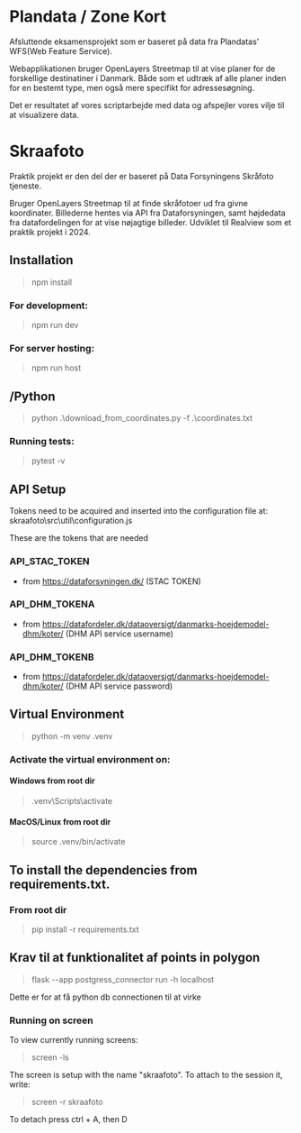 # Plandata / Zone Kort
Afsluttende eksamensprojekt som er baseret på data fra Plandatas' WFS(Web Feature Service).

Webapplikationen bruger OpenLayers Streetmap til at vise planer for de forskellige destinatiner i Danmark.
Både som et udtræk af alle planer inden for en bestemt type, men også mere specifikt for adressesøgning.

Det er resultatet af vores scriptarbejde med data og afspejler vores vilje til at visualizere data.

# Skraafoto
Praktik projekt er den del der er baseret på Data Forsyningens Skråfoto tjeneste. 

Bruger OpenLayers Streetmap til at finde skråfotoer ud fra givne koordinater. 
Billederne hentes via API fra Dataforsyningen, samt højdedata fra datafordelingen for at vise nøjagtige billeder. 
Udviklet til Realview som et praktik projekt i 2024. 

## Installation 
> npm install
### For development:
> npm run dev
### For server hosting:
> npm run host

## /Python
> python .\download_from_coordinates.py -f .\coordinates.txt     
### Running tests: 
> pytest -v 

## API Setup
Tokens need to be acquired and inserted into the configuration file at:
skraafoto\src\util\configuration.js

These are the tokens that are needed
### API_STAC_TOKEN  
- from  https://dataforsyningen.dk/                                                   (STAC TOKEN)
### API_DHM_TOKENA  
- from  https://datafordeler.dk/dataoversigt/danmarks-hoejdemodel-dhm/koter/          (DHM API service username)
### API_DHM_TOKENB  
- from  https://datafordeler.dk/dataoversigt/danmarks-hoejdemodel-dhm/koter/          (DHM API service password)

## Virtual Environment
> python -m venv .venv

### Activate the virtual environment on:
#### Windows from root dir
> .venv\Scripts\activate

#### MacOS/Linux from root dir
> source .venv/bin/activate

## To install the dependencies from requirements.txt.

### From root dir
> pip install -r requirements.txt

## Krav til at funktionalitet af points in polygon
> flask --app postgress_connector run -h localhost

Dette er for at få python db connectionen til at virke

### Running on screen 
To view currently running screens:
> screen -ls 

The screen is setup with the name "skraafoto".
To attach to the session it, write:
> screen -r skraafoto

To detach press ctrl + A, then D 
